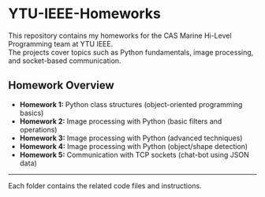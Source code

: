 # YTU-IEEE-Homeworks

This repository contains my homeworks for the CAS Marine Hi-Level Programming team at YTU IEEE.  
The projects cover topics such as Python fundamentals, image processing, and socket-based communication.

## Homework Overview

- **Homework 1:** Python class structures (object-oriented programming basics)  
- **Homework 2:** Image processing with Python (basic filters and operations)  
- **Homework 3:** Image processing with Python (advanced techniques)  
- **Homework 4:** Image processing with Python (object/shape detection)  
- **Homework 5:** Communication with TCP sockets (chat-bot using JSON data)  

---

Each folder contains the related code files and instructions.  

